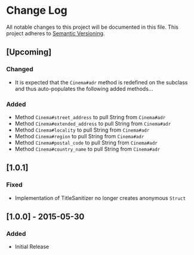 # Change Log
All notable changes to this project will be documented in this file.
This project adheres to [Semantic Versioning](http://semver.org/).

## [Upcoming]
### Changed
- It is expected that the `Cinema#adr` method is redefined on the subclass and
  thus auto-populates the following added methods...

### Added
- Method `Cinema#street_address` to pull String from `Cinema#adr`
- Method `Cinema#extended_address` to pull String from `Cinema#adr`
- Method `Cinema#locality` to pull String from `Cinema#adr`
- Method `Cinema#region` to pull String from `Cinema#adr`
- Method `Cinema#postal_code` to pull String from `Cinema#adr`
- Method `Cinema#country_name` to pull String from `Cinema#adr`

## [1.0.1]
### Fixed
- Implementation of TitleSanitizer no longer creates anonymous `Struct`

## [1.0.0] - 2015-05-30
### Added
- Initial Release
